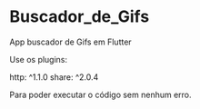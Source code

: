 # Buscador_de_Gifs
App buscador de Gifs em Flutter

Use os plugins:

  http: ^1.1.0
  share: ^2.0.4

Para poder executar o código sem nenhum erro.
